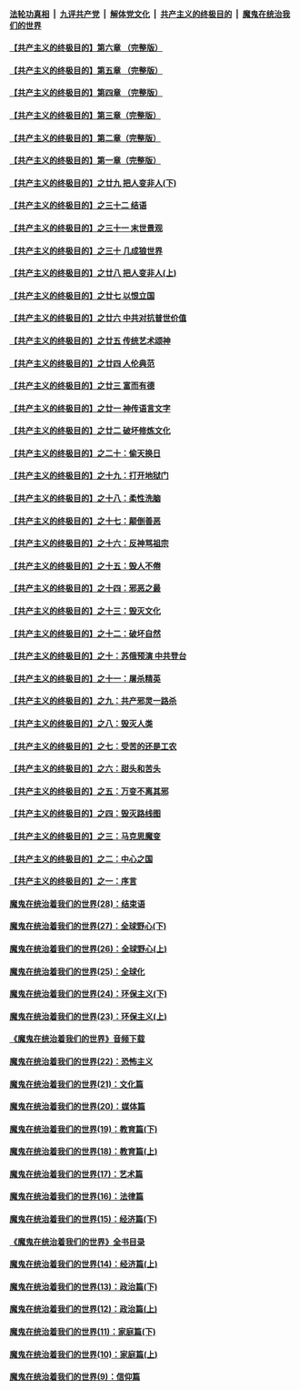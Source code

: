 ####  [法轮功真相](../../../../basic/blob/master/README.md?t=02081902) &nbsp;|&nbsp; [九评共产党](../../../../9ping.md/blob/master/README.md?t=02081902) &nbsp;|&nbsp; [解体党文化](../../../../jtdwh.md/blob/master/README.md?t=02081902)  &nbsp;|&nbsp; [共产主义的终极目的](../../../../gczydzjmd.md/blob/master/README.md?t=02081902) &nbsp;|&nbsp; [魔鬼在统治我们的世界](../../../../mgztzwmdsj.md/blob/master/README.md?t=02081902) 

#### [【共产主义的终极目的】第六章 （完整版）](../pages/nsc422/n11428913.md?t=02081902) 

#### [【共产主义的终极目的】第五章 （完整版）](../pages/nsc422/n11428912.md?t=02081902) 

#### [【共产主义的终极目的】第四章 （完整版）](../pages/nsc422/n11428907.md?t=02081902) 

#### [【共产主义的终极目的】第三章（完整版）](../pages/nsc422/n11428848.md?t=02081902) 

#### [【共产主义的终极目的】第二章（完整版）](../pages/nsc422/n11428831.md?t=02081902) 

#### [【共产主义的终极目的】第一章（完整版）](../pages/nsc422/n11417651.md?t=02081902) 

#### [【共产主义的终极目的】之廿九 把人变非人(下)](../pages/nsc422/n11344140.md?t=02081902) 

#### [【共产主义的终极目的】之三十二 结语](../pages/nsc422/n11360535.md?t=02081902) 

#### [【共产主义的终极目的】之三十一 末世景观](../pages/nsc422/n11351129.md?t=02081902) 

#### [【共产主义的终极目的】之三十 几成狼世界](../pages/nsc422/n11348280.md?t=02081902) 

#### [【共产主义的终极目的】之廿八 把人变非人(上)](../pages/nsc422/n11340492.md?t=02081902) 

#### [【共产主义的终极目的】之廿七 以恨立国](../pages/nsc422/n11336944.md?t=02081902) 

#### [【共产主义的终极目的】之廿六 中共对抗普世价值](../pages/nsc422/n11324785.md?t=02081902) 

#### [【共产主义的终极目的】之廿五 传统艺术颂神](../pages/nsc422/n11296396.md?t=02081902) 

#### [【共产主义的终极目的】之廿四 人伦典范](../pages/nsc422/n11296397.md?t=02081902) 

#### [【共产主义的终极目的】之廿三 富而有德](../pages/nsc422/n11283598.md?t=02081902) 

#### [【共产主义的终极目的】之廿一 神传语言文字](../pages/nsc422/n11263265.md?t=02081902) 

#### [【共产主义的终极目的】之廿二 破坏修炼文化](../pages/nsc422/n11245728.md?t=02081902) 

#### [【共产主义的终极目的】之二十：偷天换日](../pages/nsc422/n11238846.md?t=02081902) 

#### [【共产主义的终极目的】之十九：打开地狱门](../pages/nsc422/n11206376.md?t=02081902) 

#### [【共产主义的终极目的】之十八：柔性洗脑](../pages/nsc422/n11199994.md?t=02081902) 

#### [【共产主义的终极目的】之十七：颠倒善恶](../pages/nsc422/n11179782.md?t=02081902) 

#### [【共产主义的终极目的】之十六：反神骂祖宗](../pages/nsc422/n11166798.md?t=02081902) 

#### [【共产主义的终极目的】之十五：毁人不倦](../pages/nsc422/n11166792.md?t=02081902) 

#### [【共产主义的终极目的】之十四：邪恶之最](../pages/nsc422/n11150249.md?t=02081902) 

#### [【共产主义的终极目的】之十三：毁灭文化](../pages/nsc422/n11135227.md?t=02081902) 

#### [【共产主义的终极目的】之十二：破坏自然](../pages/nsc422/n11135214.md?t=02081902) 

#### [【共产主义的终极目的】之十：苏俄预演 中共登台](../pages/nsc422/n11118424.md?t=02081902) 

#### [【共产主义的终极目的】之十一：屠杀精英](../pages/nsc422/n11118442.md?t=02081902) 

#### [【共产主义的终极目的】之九：共产邪灵一路杀](../pages/nsc422/n11114139.md?t=02081902) 

#### [【共产主义的终极目的】之八：毁灭人类](../pages/nsc422/n11108503.md?t=02081902) 

#### [【共产主义的终极目的】之七：受苦的还是工农](../pages/nsc422/n11101809.md?t=02081902) 

#### [【共产主义的终极目的】之六：甜头和苦头](../pages/nsc422/n11096971.md?t=02081902) 

#### [【共产主义的终极目的】之五：万变不离其邪](../pages/nsc422/n11091285.md?t=02081902) 

#### [【共产主义的终极目的】之四：毁灭路线图](../pages/nsc422/n11086284.md?t=02081902) 

#### [【共产主义的终极目的】之三：马克思魔变](../pages/nsc422/n11061941.md?t=02081902) 

#### [【共产主义的终极目的】之二：中心之国](../pages/nsc422/n11047728.md?t=02081902) 

#### [【共产主义的终极目的】之一：序言](../pages/nsc422/n11086077.md?t=02081902) 

#### [魔鬼在统治着我们的世界(28)：结束语](../pages/nsc422/n10936246.md?t=02081902) 

#### [魔鬼在统治着我们的世界(27)：全球野心(下)](../pages/nsc422/n10928319.md?t=02081902) 

#### [魔鬼在统治着我们的世界(26)：全球野心(上)](../pages/nsc422/n10900318.md?t=02081902) 

#### [魔鬼在统治着我们的世界(25)：全球化](../pages/nsc422/n10788205.md?t=02081902) 

#### [魔鬼在统治着我们的世界(24)：环保主义(下)](../pages/nsc422/n10695307.md?t=02081902) 

#### [魔鬼在统治着我们的世界(23)：环保主义(上)](../pages/nsc422/n10688613.md?t=02081902) 

#### [《魔鬼在统治着我们的世界》音频下载](../pages/nsc422/n10635553.md?t=02081902) 

#### [魔鬼在统治着我们的世界(22)：恐怖主义](../pages/nsc422/n10614727.md?t=02081902) 

#### [魔鬼在统治着我们的世界(21)：文化篇](../pages/nsc422/n10597706.md?t=02081902) 

#### [魔鬼在统治着我们的世界(20)：媒体篇](../pages/nsc422/n10586579.md?t=02081902) 

#### [魔鬼在统治着我们的世界(19)：教育篇(下)](../pages/nsc422/n10564808.md?t=02081902) 

#### [魔鬼在统治着我们的世界(18)：教育篇(上)](../pages/nsc422/n10526970.md?t=02081902) 

#### [魔鬼在统治着我们的世界(17)：艺术篇](../pages/nsc422/n10499093.md?t=02081902) 

#### [魔鬼在统治着我们的世界(16)：法律篇](../pages/nsc422/n10485969.md?t=02081902) 

#### [魔鬼在统治着我们的世界(15)：经济篇(下)](../pages/nsc422/n10469975.md?t=02081902) 

#### [《魔鬼在统治着我们的世界》全书目录](../pages/nsc422/n10464261.md?t=02081902) 

#### [魔鬼在统治着我们的世界(14)：经济篇(上)](../pages/nsc422/n10457370.md?t=02081902) 

#### [魔鬼在统治着我们的世界(13)：政治篇(下)](../pages/nsc422/n10448270.md?t=02081902) 

#### [魔鬼在统治着我们的世界(12)：政治篇(上)](../pages/nsc422/n10444576.md?t=02081902) 

#### [魔鬼在统治着我们的世界(11)：家庭篇(下)](../pages/nsc422/n10440961.md?t=02081902) 

#### [魔鬼在统治着我们的世界(10)：家庭篇(上)](../pages/nsc422/n10435448.md?t=02081902) 

#### [魔鬼在统治着我们的世界(9)：信仰篇](../pages/nsc422/n10432159.md?t=02081902) 

